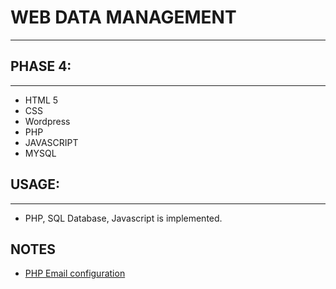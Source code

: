 # WEB DATA MANAGEMENT
***

## PHASE 4:
***
* HTML 5
* CSS 
* Wordpress
* PHP
* JAVASCRIPT
* MYSQL

## USAGE:
***
* PHP, SQL Database, Javascript is implemented.

## NOTES

* [PHP Email configuration](https://stackoverflow.com/questions/15965376/how-to-configure-xampp-to-send-mail-from-localhost)
